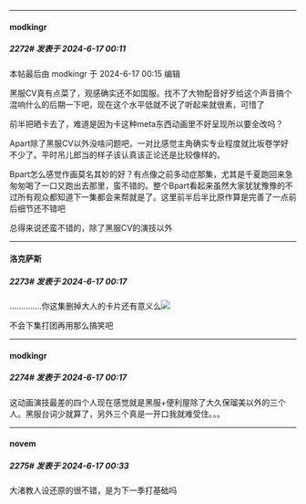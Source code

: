 ﻿
*****

####  modkingr  
##### 2272#       发表于 2024-6-17 00:11

 本帖最后由 modkingr 于 2024-6-17 00:15 编辑 

黑服CV真有点菜了，观感确实还不如国服。找不了大物配音好歹给这个声音搞个混响什么的后期一下吧，现在这个水平低就不说了听起来就很素，可惜了

前半把晒卡去了，难道是因为卡这种meta东西动画里不好呈现所以要全改吗？

Apart除了黑服CV以外没啥问题吧，一对比感觉主角确实专业程度就比坂卷学好不少了。平时吊儿郎当的样子该认真该正论还是比较像样的。

Bpart怎么感觉作画莫名其妙的好？有点像之前多动症那集，尤其是千夏跑回来急匆匆喝了一口又跑出去那里，蛮不错的。整个Bpart看起来虽然大家犹犹豫豫的不过所有观众都知道下一集都会来帮就是了。这里前半后半比原作算是完善了一点前后细节还不错吧

总得来说还蛮不错的，除了黑服CV的演技以外


*****

####  洛克萨斯  
##### 2273#       发表于 2024-6-17 00:17

..............你这集删掉大人的卡片还有意义么<img src="https://static.saraba1st.com/image/smiley/face2017/067.png" referrerpolicy="no-referrer">

不会下集打团再用那么搞笑吧

*****

####  modkingr  
##### 2274#       发表于 2024-6-17 00:17

这动画演技最差的四个人现在感觉就是黑服+便利屋除了大久保瑠美以外的三个人。黑服台词少就算了，另外三个真是一开口我就难受住。。。


*****

####  novem  
##### 2275#       发表于 2024-6-17 00:33

大渚教人设还原的很不错，是为下一季打基础吗

